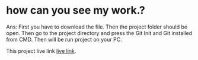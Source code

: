 # how can you see my work.?
Ans: First you have to download the file. Then the project folder should be open. Then go to the project directory and press the Git Init and Git installed from CMD. Then will be run project on your PC.

This project live link [live link](https://github.com/facebook/create-react-app).
